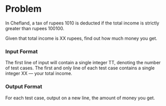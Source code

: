 # Problem
In Chefland, a tax of rupees 1010 is deducted if the total income is strictly greater than rupees 100100.

Given that total income is XX rupees, find out how much money you get.

### Input Format
The first line of input will contain a single integer TT, denoting the number of test cases.
The first and only line of each test case contains a single integer XX — your total income.

### Output Format
For each test case, output on a new line, the amount of money you get.
